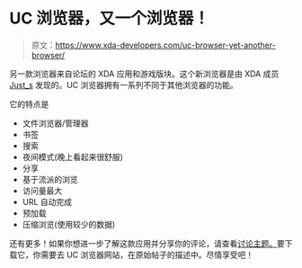 # UC 浏览器，又一个浏览器！

> 原文：<https://www.xda-developers.com/uc-browser-yet-another-browser/>

另一款浏览器来自论坛的 XDA 应用和游戏版块。这个新浏览器是由 XDA 成员 [Just_s](http://forum.xda-developers.com/member.php?u=2556610) 发现的。UC 浏览器拥有一系列不同于其他浏览器的功能。

它的特点是

*   文件浏览器/管理器
*   书签
*   搜索
*   夜间模式(晚上看起来很舒服)
*   分享
*   基于流派的浏览
*   访问量最大
*   URL 自动完成
*   预加载
*   压缩浏览(使用较少的数据)

还有更多！如果你想进一步了解这款应用并分享你的评论，请查看[讨论主题。](http://forum.xda-developers.com/showthread.php?t=843773)要下载它，你需要去 UC 浏览器网站，在原始帖子的描述中。尽情享受吧！